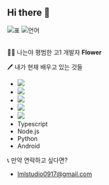 ## Hi there 👋
![표](https://github-readme-stats.vercel.app/api?username=nobrain0917&show_icons=true&theme=tokyonight)
![언어](https://github-readme-stats.vercel.app/api/top-langs/?username=nobrain0917&layout=compact&hide=css,xml&theme=tokyonight)
<br><br>

🙋‍♂️ 나는야 평범한 고1 개발자 **Flower**

🖊 내가 현재 배우고 있는 것들
 - <img src="https://img.shields.io/badge/-00599C?style=flat-square&logo=c&logoColor=white"/>
 - <img src="https://img.shields.io/badge/C++-00599C?style=flat-square&logo=c%2b%2b&logoColor=white"/>
 - <img src="https://img.shields.io/badge/UE4-313131?style=flat-square&logo=unrealengine&logoColor=white"/>
 - <img src="https://img.shields.io/badge/Java-007396?style=flat-square&logo=java&logoColor=white"/>
 - <img src="https://img.shields.io/badge/JavaScript-F7DF1E?style=flat-square&logo=javascript&logoColor=white"/>
 - Typescript
 - Node.js
 - Python
 - Android
 
📞 만약 연락하고 싶다면?
 - lmlstudio0917@gmail.com

